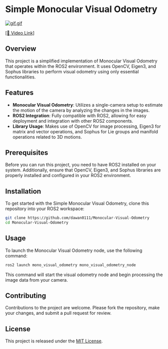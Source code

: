 # Simple Monocular Visual Odometry

[![gif.gif](https://i.postimg.cc/CK5PV13m/2024-07-13-23-26-08.png)](https://youtu.be/MWPI8KHWMYU)

[[🔗 Video Link]](https://youtu.be/MWPI8KHWMYU)

## Overview
This project is a simplified implementation of Monocular Visual Odometry that operates within the ROS2 environment. It uses OpenCV, Eigen3, and Sophus libraries to perform visual odometry using only essential functionalities.

## Features
- **Monocular Visual Odometry**: Utilizes a single-camera setup to estimate the motion of the camera by analyzing the changes in the images.
- **ROS2 Integration**: Fully compatible with ROS2, allowing for easy deployment and integration with other ROS2 components.
- **Library Usage**: Makes use of OpenCV for image processing, Eigen3 for matrix and vector operations, and Sophus for Lie groups and manifold operations related to 3D motions.

## Prerequisites
Before you can run this project, you need to have ROS2 installed on your system. Additionally, ensure that OpenCV, Eigen3, and Sophus libraries are properly installed and configured in your ROS2 environment.

## Installation
To get started with the Simple Monocular Visual Odometry, clone this repository into your ROS2 workspace:

```bash
git clone https://github.com/dawan0111/Monocular-Visual-Odometry
cd Monocular-Visual-Odometry
```

## Usage
To launch the Monocular Visual Odometry node, use the following command:

```bash
ros2 launch mono_visual_odometry mono_visual_odometry_node
```

This command will start the visual odometry node and begin processing the image data from your camera.

## Contributing
Contributions to the project are welcome. Please fork the repository, make your changes, and submit a pull request for review.

## License
This project is released under the [MIT License](LICENSE).
